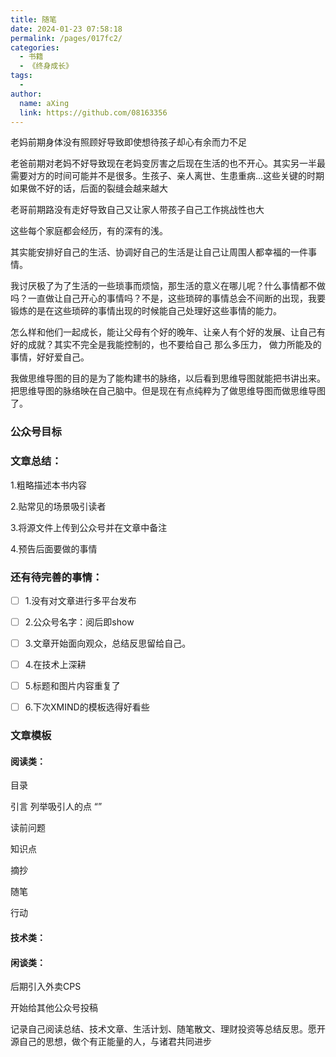 ```yaml
---
title: 随笔
date: 2024-01-23 07:58:18
permalink: /pages/017fc2/
categories:
  - 书籍
  - 《终身成长》
tags:
  - 
author: 
  name: aXing
  link: https://github.com/08163356
---
```

老妈前期身体没有照顾好导致即使想待孩子却心有余而力不足

老爸前期对老妈不好导致现在老妈变厉害之后现在生活的也不开心。其实另一半最需要对方的时间可能并不是很多。生孩子、亲人离世、生患重病...这些关键的时期如果做不好的话，后面的裂缝会越来越大

老哥前期路没有走好导致自己又让家人带孩子自己工作挑战性也大

这些每个家庭都会经历，有的深有的浅。

其实能安排好自己的生活、协调好自己的生活是让自己让周围人都幸福的一件事情。

我讨厌极了为了生活的一些琐事而烦恼，那生活的意义在哪儿呢？什么事情都不做吗？一直做让自己开心的事情吗？不是，这些琐碎的事情总会不间断的出现，我要锻炼的是在这些琐碎的事情出现的时候能自己处理好这些事情的能力。

怎么样和他们一起成长，能让父母有个好的晚年、让亲人有个好的发展、让自己有好的成就？其实不完全是我能控制的，也不要给自己 那么多压力， 做力所能及的事情，好好爱自己。







我做思维导图的目的是为了能构建书的脉络，以后看到思维导图就能把书讲出来。把思维导图的脉络映在自己脑中。但是现在有点纯粹为了做思维导图而做思维导图了。





### 公众号目标



### 文章总结：

1.粗略描述本书内容

2.贴常见的场景吸引读者

3.将源文件上传到公众号并在文章中备注

4.预告后面要做的事情



### 还有待完善的事情：

- [ ] 1.没有对文章进行多平台发布
- [ ] 2.公众号名字：阅后即show
- [ ] 3.文章开始面向观众，总结反思留给自己。
- [ ] 4.在技术上深耕
- [ ] 5.标题和图片内容重复了
- [ ] 6.下次XMIND的模板选得好看些





### 文章模板

#### 阅读类：



目录

引言  列举吸引人的点  “”

读前问题

知识点

摘抄

随笔

行动



#### 技术类：

#### 闲谈类：





后期引入外卖CPS



开始给其他公众号投稿





记录自己阅读总结、技术文章、生活计划、随笔散文、理财投资等总结反思。愿开源自己的思想，做个有正能量的人，与诸君共同进步